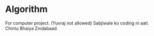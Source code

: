 # Algorithm
 
For computer project. 
(Yuvraj not allowed) 
Sabjiwale ko coding ni aati. 
Chintu Bhaiya Zindabaad.

